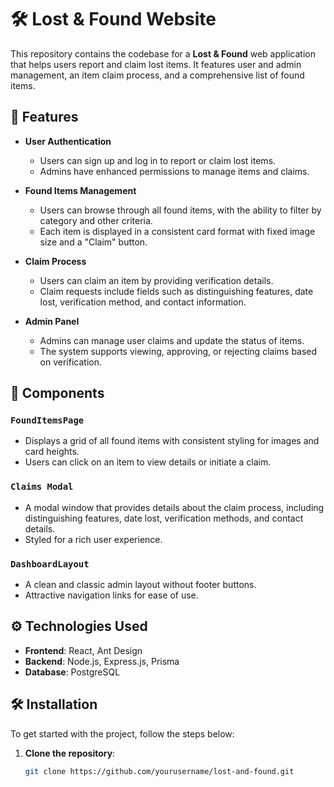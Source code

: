 # 🛠️ Lost & Found Website

This repository contains the codebase for a **Lost & Found** web application that helps users report and claim lost items. It features user and admin management, an item claim process, and a comprehensive list of found items.

## 🚀 Features

- **User Authentication**
  - Users can sign up and log in to report or claim lost items.
  - Admins have enhanced permissions to manage items and claims.
  
- **Found Items Management**
  - Users can browse through all found items, with the ability to filter by category and other criteria.
  - Each item is displayed in a consistent card format with fixed image size and a "Claim" button.

- **Claim Process**
  - Users can claim an item by providing verification details.
  - Claim requests include fields such as distinguishing features, date lost, verification method, and contact information.

- **Admin Panel**
  - Admins can manage user claims and update the status of items.
  - The system supports viewing, approving, or rejecting claims based on verification.

## 🧩 Components

### `FoundItemsPage`
- Displays a grid of all found items with consistent styling for images and card heights.
- Users can click on an item to view details or initiate a claim.

### `Claims Modal`
- A modal window that provides details about the claim process, including distinguishing features, date lost, verification methods, and contact details.
- Styled for a rich user experience.

### `DashboardLayout`
- A clean and classic admin layout without footer buttons.
- Attractive navigation links for ease of use.

## ⚙️ Technologies Used

- **Frontend**: React, Ant Design
- **Backend**: Node.js, Express.js, Prisma
- **Database**: PostgreSQL

## 🛠️ Installation

To get started with the project, follow the steps below:

1. **Clone the repository**:
   ```bash
   git clone https://github.com/yourusername/lost-and-found.git
